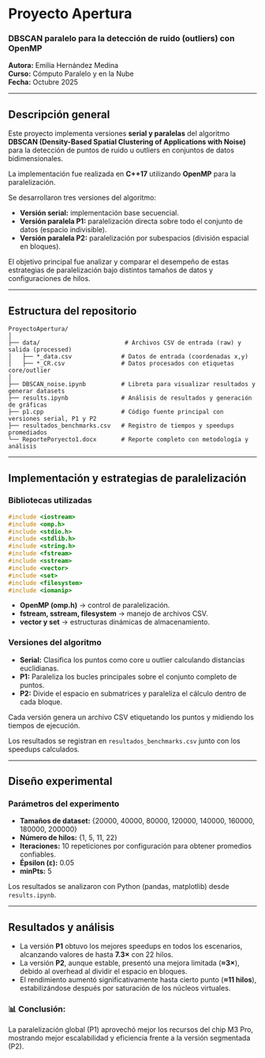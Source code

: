 # Proyecto Apertura

### DBSCAN paralelo para la detección de ruido (outliers) con OpenMP

**Autora:** Emilia Hernández Medina  
**Curso:** Cómputo Paralelo y en la Nube  
**Fecha:** Octubre 2025

---

## Descripción general

Este proyecto implementa versiones **serial y paralelas** del algoritmo **DBSCAN (Density-Based Spatial Clustering of Applications with Noise)** para la detección de puntos de ruido u outliers en conjuntos de datos bidimensionales.

La implementación fue realizada en **C++17** utilizando **OpenMP** para la paralelización.

Se desarrollaron tres versiones del algoritmo:

- **Versión serial:** implementación base secuencial.
- **Versión paralela P1:** paralelización directa sobre todo el conjunto de datos (espacio indivisible).
- **Versión paralela P2:** paralelización por subespacios (división espacial en bloques).

El objetivo principal fue analizar y comparar el desempeño de estas estrategias de paralelización bajo distintos tamaños de datos y configuraciones de hilos.

---

## Estructura del repositorio

```
ProyectoApertura/
│
├── data/                        # Archivos CSV de entrada (raw) y salida (processed)
│   ├── *_data.csv              # Datos de entrada (coordenadas x,y)
│   ├── *_CR.csv                # Datos procesados con etiquetas core/outlier
│
├── DBSCAN_noise.ipynb          # Libreta para visualizar resultados y generar datasets
├── results.ipynb               # Análisis de resultados y generación de gráficas
├── p1.cpp                      # Código fuente principal con versiones serial, P1 y P2
├── resultados_benchmarks.csv   # Registro de tiempos y speedups promediados
└── ReportePoryecto1.docx       # Reporte completo con metodología y análisis
```

---

## Implementación y estrategias de paralelización

### Bibliotecas utilizadas

```cpp
#include <iostream>
#include <omp.h>
#include <stdio.h>
#include <stdlib.h>
#include <string.h>
#include <fstream>
#include <sstream>
#include <vector>
#include <set>
#include <filesystem>
#include <iomanip>
```

- **OpenMP (omp.h)** → control de paralelización.
- **fstream, sstream, filesystem** → manejo de archivos CSV.
- **vector y set** → estructuras dinámicas de almacenamiento.

### Versiones del algoritmo

- **Serial:** Clasifica los puntos como core u outlier calculando distancias euclidianas.
- **P1:** Paraleliza los bucles principales sobre el conjunto completo de puntos.
- **P2:** Divide el espacio en submatrices y paraleliza el cálculo dentro de cada bloque.

Cada versión genera un archivo CSV etiquetando los puntos y midiendo los tiempos de ejecución.

Los resultados se registran en `resultados_benchmarks.csv` junto con los speedups calculados.

---

## Diseño experimental

### Parámetros del experimento

- **Tamaños de dataset:** {20000, 40000, 80000, 120000, 140000, 160000, 180000, 200000}
- **Número de hilos:** {1, 5, 11, 22}
- **Iteraciones:** 10 repeticiones por configuración para obtener promedios confiables.
- **Épsilon (ε):** 0.05
- **minPts:** 5

Los resultados se analizaron con Python (pandas, matplotlib) desde `results.ipynb`.

---

## Resultados y análisis

- La versión **P1** obtuvo los mejores speedups en todos los escenarios, alcanzando valores de hasta **7.3×** con 22 hilos.
- La versión **P2**, aunque estable, presentó una mejora limitada (**≈3×**), debido al overhead al dividir el espacio en bloques.
- El rendimiento aumentó significativamente hasta cierto punto (**≈11 hilos**), estabilizándose después por saturación de los núcleos virtuales.

### 📊 Conclusión:

La paralelización global (P1) aprovechó mejor los recursos del chip M3 Pro, mostrando mejor escalabilidad y eficiencia frente a la versión segmentada (P2).
